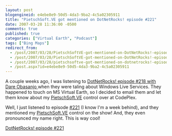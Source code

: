 ```yaml
---
layout: post
blogengineid: e4ebe8e9-50d5-4da3-9ba2-4c5a02305911
title: "PietschSoft.VE got mentioned on DotNetRocks! episode #221"
date: 2007-03-28 11:36:00 -0500
comments: true
published: true
categories: ["Virtual Earth", "Podcast"]
tags: ["Bing Maps"]
redirect_from: 
  - /post/2007/03/28/PietschSoftVE-got-mentioned-on-DotNetRocks!-episode-221.aspx
  - /post/2007/03/28/PietschSoftVE-got-mentioned-on-DotNetRocks!-episode-221
  - /post/2007/03/28/pietschsoftve-got-mentioned-on-dotnetrocks!-episode-221
  - /post.aspx?id=e4ebe8e9-50d5-4da3-9ba2-4c5a02305911
---
```

<!-- more -->


A couple weeks ago, I was listening to <a href="http://www.dotnetrocks.com/default.aspx?showNum=218">DotNetRocks! episode #218 with Dare Obasanjo </a>when they were taling about Windows Live Services. They happened to touch on MS Virtual Earth, so I decided to email them and let them know about my <a href="http://simplovation.com/Page/WebMapsVE.aspx">PietschSoft.VE</a> control over at CodePlex.



Well, I just listened to episode <a href="http://www.dotnetrocks.com/default.aspx?showNum=221">#221</a> (I know I&#39;m a week behind), and they mentioned my <a href="http://simplovation.com/Page/WebMapsVE.aspx">PietschSoft.VE</a> control on the show! And, they even pronounced my name right. This is way cool!



<a href="http://www.dotnetrocks.com/default.aspx?showNum=221">DotNetRocks! episode #221</a>

